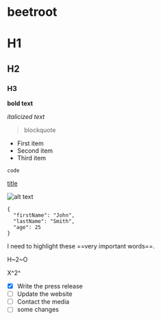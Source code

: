 # beetroot

# H1

## H2

### H3

**bold text**

_italicized text_

> blockquote

-  First item
-  Second item
-  Third item

`code`

[title](https://www.example.com)

![alt text](image.jpg)

```
{
  "firstName": "John",
  "lastName": "Smith",
  "age": 25
}
```

I need to highlight these ==very important words==.

H~2~O

X^2^

-  [x] Write the press release
-  [ ] Update the website
-  [ ] Contact the media
-  [ ] some changes
